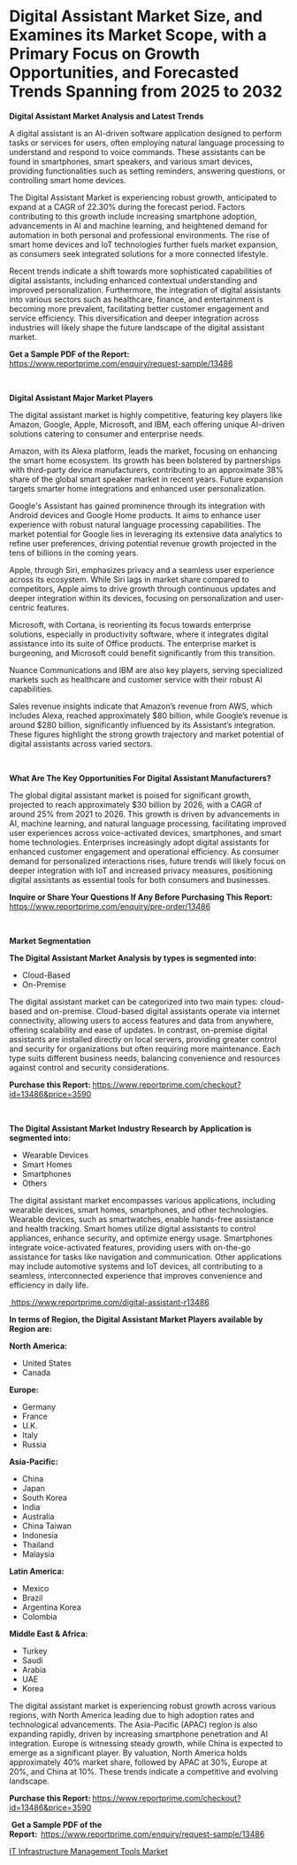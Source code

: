 <p><h1>Digital Assistant Market Size, and Examines its Market Scope, with a Primary Focus on Growth Opportunities, and Forecasted Trends Spanning from 2025 to 2032</h1></p><p><strong>Digital Assistant Market Analysis and Latest Trends</strong></p>
<p><p>A digital assistant is an AI-driven software application designed to perform tasks or services for users, often employing natural language processing to understand and respond to voice commands. These assistants can be found in smartphones, smart speakers, and various smart devices, providing functionalities such as setting reminders, answering questions, or controlling smart home devices.</p><p>The Digital Assistant Market is experiencing robust growth, anticipated to expand at a CAGR of 22.30% during the forecast period. Factors contributing to this growth include increasing smartphone adoption, advancements in AI and machine learning, and heightened demand for automation in both personal and professional environments. The rise of smart home devices and IoT technologies further fuels market expansion, as consumers seek integrated solutions for a more connected lifestyle.</p><p>Recent trends indicate a shift towards more sophisticated capabilities of digital assistants, including enhanced contextual understanding and improved personalization. Furthermore, the integration of digital assistants into various sectors such as healthcare, finance, and entertainment is becoming more prevalent, facilitating better customer engagement and service efficiency. This diversification and deeper integration across industries will likely shape the future landscape of the digital assistant market.</p></p>
<p><strong>Get a Sample PDF of the Report:&nbsp;</strong> <a href="https://www.reportprime.com/enquiry/request-sample/13486?utm_campaign=2724&utm_medium=2&utm_source=Github&utm_content=ia&utm_term=20032025&utm_id=digital-assistant">https://www.reportprime.com/enquiry/request-sample/13486</a></p>
<p>&nbsp;</p>
<p><strong>Digital Assistant Major Market Players</strong></p>
<p><p>The digital assistant market is highly competitive, featuring key players like Amazon, Google, Apple, Microsoft, and IBM, each offering unique AI-driven solutions catering to consumer and enterprise needs.</p><p>Amazon, with its Alexa platform, leads the market, focusing on enhancing the smart home ecosystem. Its growth has been bolstered by partnerships with third-party device manufacturers, contributing to an approximate 38% share of the global smart speaker market in recent years. Future expansion targets smarter home integrations and enhanced user personalization.</p><p>Google's Assistant has gained prominence through its integration with Android devices and Google Home products. It aims to enhance user experience with robust natural language processing capabilities. The market potential for Google lies in leveraging its extensive data analytics to refine user preferences, driving potential revenue growth projected in the tens of billions in the coming years.</p><p>Apple, through Siri, emphasizes privacy and a seamless user experience across its ecosystem. While Siri lags in market share compared to competitors, Apple aims to drive growth through continuous updates and deeper integration within its devices, focusing on personalization and user-centric features.</p><p>Microsoft, with Cortana, is reorienting its focus towards enterprise solutions, especially in productivity software, where it integrates digital assistance into its suite of Office products. The enterprise market is burgeoning, and Microsoft could benefit significantly from this transition.</p><p>Nuance Communications and IBM are also key players, serving specialized markets such as healthcare and customer service with their robust AI capabilities.</p><p>Sales revenue insights indicate that Amazon’s revenue from AWS, which includes Alexa, reached approximately $80 billion, while Google’s revenue is around $280 billion, significantly influenced by its Assistant’s integration. These figures highlight the strong growth trajectory and market potential of digital assistants across varied sectors.</p></p>
<p>&nbsp;</p>
<p><strong>What Are The Key Opportunities For Digital Assistant Manufacturers?</strong></p>
<p><p>The global digital assistant market is poised for significant growth, projected to reach approximately $30 billion by 2026, with a CAGR of around 25% from 2021 to 2026. This growth is driven by advancements in AI, machine learning, and natural language processing, facilitating improved user experiences across voice-activated devices, smartphones, and smart home technologies. Enterprises increasingly adopt digital assistants for enhanced customer engagement and operational efficiency. As consumer demand for personalized interactions rises, future trends will likely focus on deeper integration with IoT and increased privacy measures, positioning digital assistants as essential tools for both consumers and businesses.</p></p>
<p><strong>Inquire or Share Your Questions If Any Before Purchasing This Report:</strong> <a href="https://www.reportprime.com/enquiry/pre-order/13486?utm_campaign=2724&utm_medium=2&utm_source=Github&utm_content=ia&utm_term=20032025&utm_id=digital-assistant">https://www.reportprime.com/enquiry/pre-order/13486</a></p>
<p>&nbsp;</p>
<p><strong>Market Segmentation</strong></p>
<p><strong>The Digital Assistant Market Analysis by types is segmented into:</strong></p>
<p><ul><li>Cloud-Based</li><li>On-Premise</li></ul></p>
<p><p>The digital assistant market can be categorized into two main types: cloud-based and on-premise. Cloud-based digital assistants operate via internet connectivity, allowing users to access features and data from anywhere, offering scalability and ease of updates. In contrast, on-premise digital assistants are installed directly on local servers, providing greater control and security for organizations but often requiring more maintenance. Each type suits different business needs, balancing convenience and resources against control and security considerations.</p></p>
<p><strong>Purchase this Report:&nbsp;</strong><a href="https://www.reportprime.com/checkout?id=13486&price=3590&utm_campaign=2724&utm_medium=2&utm_source=Github&utm_content=ia&utm_term=20032025&utm_id=digital-assistant">https://www.reportprime.com/checkout?id=13486&price=3590</a></p>
<p>&nbsp;</p>
<p><strong>The Digital Assistant Market Industry Research by Application is segmented into:</strong></p>
<p><ul><li>Wearable Devices</li><li>Smart Homes</li><li>Smartphones</li><li>Others</li></ul></p>
<p><p>The digital assistant market encompasses various applications, including wearable devices, smart homes, smartphones, and other technologies. Wearable devices, such as smartwatches, enable hands-free assistance and health tracking. Smart homes utilize digital assistants to control appliances, enhance security, and optimize energy usage. Smartphones integrate voice-activated features, providing users with on-the-go assistance for tasks like navigation and communication. Other applications may include automotive systems and IoT devices, all contributing to a seamless, interconnected experience that improves convenience and efficiency in daily life.</p></p>
<p><a href="https://www.reportprime.com/digital-assistant-r13486?utm_campaign=2724&utm_medium=2&utm_source=Github&utm_content=ia&utm_term=20032025&utm_id=digital-assistant">&nbsp;https://www.reportprime.com/digital-assistant-r13486</a></p>
<p><strong>In terms of Region, the Digital Assistant Market Players available by Region are:</strong></p>
<p>
    <p> <strong> North America: </strong>
        <ul>
            <li>United States</li>
            <li>Canada</li>
        </ul>
        </p> 
    <p> <strong> Europe: </strong>
        <ul>
            <li>Germany</li>
            <li>France</li>
            <li>U.K.</li>
            <li>Italy</li>
            <li>Russia</li>
        </ul>
        </p> 
    <p> <strong> Asia-Pacific: </strong>
        <ul>
            <li>China</li>
            <li>Japan</li>
            <li>South Korea</li>
            <li>India</li>
            <li>Australia</li>
            <li>China Taiwan</li>
            <li>Indonesia</li>
            <li>Thailand</li>
            <li>Malaysia</li>
        </ul>
        </p> 
    <p> <strong> Latin America: </strong>
        <ul>
            <li>Mexico</li>
            <li>Brazil</li>
            <li>Argentina Korea</li>
            <li>Colombia</li>
        </ul>
        </p> 
    <p> <strong> Middle East & Africa: </strong>
        <ul>
            <li>Turkey</li>
            <li>Saudi</li>
            <li>Arabia</li>
            <li>UAE</li>
            <li>Korea</li>
        </ul>
    </p>
    </p>
<p><p>The digital assistant market is experiencing robust growth across various regions, with North America leading due to high adoption rates and technological advancements. The Asia-Pacific (APAC) region is also expanding rapidly, driven by increasing smartphone penetration and AI integration. Europe is witnessing steady growth, while China is expected to emerge as a significant player. By valuation, North America holds approximately 40% market share, followed by APAC at 30%, Europe at 20%, and China at 10%. These trends indicate a competitive and evolving landscape.</p></p>
<p><strong>Purchase this Report: </strong><a href="https://www.reportprime.com/checkout?id=13486&price=3590&utm_campaign=2724&utm_medium=2&utm_source=Github&utm_content=ia&utm_term=20032025&utm_id=digital-assistant">https://www.reportprime.com/checkout?id=13486&price=3590</a></p>
<p>&nbsp;<strong>Get a Sample PDF of the Report:&nbsp;&nbsp;</strong><a href="https://www.reportprime.com/enquiry/request-sample/13486?utm_campaign=2724&utm_medium=2&utm_source=Github&utm_content=ia&utm_term=20032025&utm_id=digital-assistant">https://www.reportprime.com/enquiry/request-sample/13486</a></p>
<p><strong></strong></p>
<p><p><a href="https://github.com/waverlyam689/Market-Research-Report-List-1/blob/main/it-infrastructure-management-tools-market.md?utm_campaign=2724&utm_medium=2&utm_source=Github&utm_content=ia&utm_term=20032025&utm_id=digital-assistant">IT Infrastructure Management Tools Market</a></p></p>